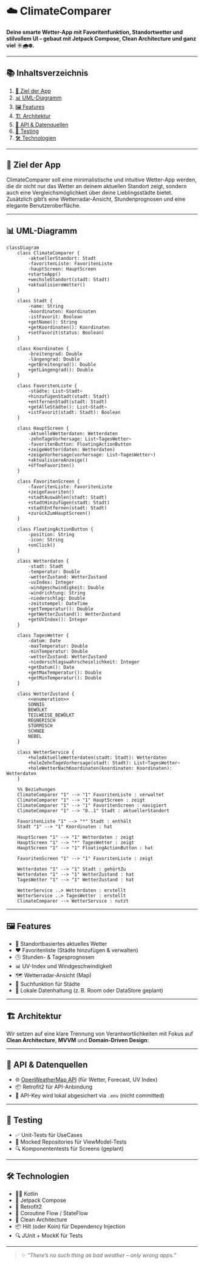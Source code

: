 # ☁️ ClimateComparer

**Deine smarte Wetter-App mit Favoritenfunktion, Standortwetter und stilvollem UI – gebaut mit Jetpack Compose, Clean Architecture und ganz viel ☀️🌧️❄️.**

---

## 📚 Inhaltsverzeichnis

1. [🚀 Ziel der App](#-ziel-der-app)
2. [📊 UML-Diagramm](#-uml-diagramm)
3. [🖼️ Features](#️-features)
4. [🏗️ Architektur](#️-architektur)
5. [🔌 API & Datenquellen](#-api--datenquellen)
6. [🧪 Testing](#-testing)
7. [🛠️ Technologien](#️-technologien)

---

## 🚀 Ziel der App

ClimateComparer soll eine minimalistische und intuitive Wetter-App werden, die dir nicht nur das Wetter an deinem aktuellen Standort zeigt, sondern auch eine Vergleichsmöglichkeit über deine Lieblingsstädte bietet. Zusätzlich gibt’s eine Wetterradar-Ansicht, Stundenprognosen und eine elegante Benutzeroberfläche.

---

## 📊 UML-Diagramm

```mermaid
classDiagram
    class ClimateComparer {
        -aktuellerStandort: Stadt
        -favoritenListe: FavoritenListe
        -hauptScreen: HauptScreen
        +starteApp()
        +wechsleStandort(stadt: Stadt)
        +aktualisiereWetter()
    }

    class Stadt {
        -name: String
        -koordinaten: Koordinaten
        -istFavorit: Boolean
        +getName(): String
        +getKoordinaten(): Koordinaten
        +setFavorit(status: Boolean)
    }

    class Koordinaten {
        -breitengrad: Double
        -längengrad: Double
        +getBreitengrad(): Double
        +getLängengrad(): Double
    }

    class FavoritenListe {
        -städte: List~Stadt~
        +hinzufügenStadt(stadt: Stadt)
        +entfernenStadt(stadt: Stadt)
        +getAlleStädte(): List~Stadt~
        +istFavorit(stadt: Stadt): Boolean
    }

    class HauptScreen {
        -aktuelleWetterdaten: Wetterdaten
        -zehnTageVorhersage: List~TagesWetter~
        -favoritenButton: FloatingActionButton
        +zeigeWetter(daten: Wetterdaten)
        +zeigeVorhersage(vorhersage: List~TagesWetter~)
        +aktualisiereAnzeige()
        +öffneFavoriten()
    }

    class FavoritenScreen {
        -favoritenListe: FavoritenListe
        +zeigeFavoriten()
        +stadtAuswählen(stadt: Stadt)
        +stadtHinzufügen(stadt: Stadt)
        +stadtEntfernen(stadt: Stadt)
        +zurückZumHauptScreen()
    }

    class FloatingActionButton {
        -position: String
        -icon: String
        +onClick()
    }

    class Wetterdaten {
        -stadt: Stadt
        -temperatur: Double
        -wetterZustand: WetterZustand
        -uvIndex: Integer
        -windgeschwindigkeit: Double
        -windrichtung: String
        -niederschlag: Double
        -zeitstempel: DateTime
        +getTemperatur(): Double
        +getWetterZustand(): WetterZustand
        +getUVIndex(): Integer
    }

    class TagesWetter {
        -datum: Date
        -maxTemperatur: Double
        -minTemperatur: Double
        -wetterZustand: WetterZustand
        -niederschlagswahrscheinlichkeit: Integer
        +getDatum(): Date
        +getMaxTemperatur(): Double
        +getMinTemperatur(): Double
    }

    class WetterZustand {
        <<enumeration>>
        SONNIG
        BEWÖLKT
        TEILWEISE_BEWÖLKT
        REGNERISCH
        STÜRMISCH
        SCHNEE
        NEBEL
    }

    class WetterService {
        +holeAktuelleWetterdaten(stadt: Stadt): Wetterdaten
        +holeZehnTageVorhersage(stadt: Stadt): List~TagesWetter~
        +holeWetterNachKoordinaten(koordinaten: Koordinaten): Wetterdaten
    }

    %% Beziehungen
    ClimateComparer "1" --> "1" FavoritenListe : verwaltet
    ClimateComparer "1" --> "1" HauptScreen : zeigt
    ClimateComparer "1" --> "1" FavoritenScreen : navigiert
    ClimateComparer "1" --> "0..1" Stadt : aktuellerStandort
    
    FavoritenListe "1" --> "*" Stadt : enthält
    Stadt "1" --> "1" Koordinaten : hat
    
    HauptScreen "1" --> "1" Wetterdaten : zeigt
    HauptScreen "1" --> "*" TagesWetter : zeigt
    HauptScreen "1" --> "1" FloatingActionButton : hat
    
    FavoritenScreen "1" --> "1" FavoritenListe : zeigt
    
    Wetterdaten "1" --> "1" Stadt : gehörtZu
    Wetterdaten "1" --> "1" WetterZustand : hat
    TagesWetter "1" --> "1" WetterZustand : hat
    
    WetterService ..> Wetterdaten : erstellt
    WetterService ..> TagesWetter : erstellt
    ClimateComparer --> WetterService : nutzt
```
---

## 🖼️ Features

- 📍 Standortbasiertes aktuelles Wetter
- ❤️ Favoritenliste (Städte hinzufügen & verwalten)
- 🕒 Stunden- & Tagesprognosen
- 📊 UV-Index und Windgeschwindigkeit
- 🗺️ Wetterradar-Ansicht (Map)
- 🔎 Suchfunktion für Städte
- 💾 Lokale Datenhaltung (z. B. Room oder DataStore geplant)

---

## 🏗️ Architektur

Wir setzen auf eine klare Trennung von Verantwortlichkeiten mit Fokus auf **Clean Architecture**, **MVVM** und **Domain-Driven Design**:

---

## 🔌 API & Datenquellen

- 🌐 [OpenWeatherMap API](https://openweathermap.org/api) (für Wetter, Forecast, UV Index)
- 📦 Retrofit2 für API-Anbindung
- 🔐 API-Key wird lokal abgesichert via `.env` (nicht committed)

---

## 🧪 Testing

- ✅ Unit-Tests für UseCases
- 🧪 Mocked Repositories für ViewModel-Tests
- 🔍 Komponententests für Screens (geplant)

---

## 🛠️ Technologien

- 🧑‍💻 Kotlin
- 🧱 Jetpack Compose
- 🧪 Retrofit2
- 🔀 Coroutine Flow / StateFlow
- 🧩 Clean Architecture
- 📦 Hilt (oder Koin) für Dependency Injection
- 🔍 JUnit + MockK für Tests

---

> ✨ _“There’s no such thing as bad weather – only wrong apps.”_
